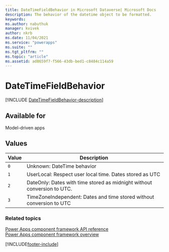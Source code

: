 ```yaml
---
title: DateTimeFieldBehavior in Microsoft Dataverse| Microsoft Docs
description: The behavior of the datetime object to be formatted.
keywords:
ms.author: nabuthuk
manager: kvivek
author: nkrb
ms.date: 11/04/2021
ms.service: "powerapps"
ms.suite: ""
ms.tgt_pltfrm: ""
ms.topic: "article"
ms.assetid: ad8659f7-f566-43db-bed1-c8484c114a59
---
```


# DateTimeFieldBehavior

[!INCLUDE [DateTimeFieldBehavior-description](includes/DateTimeFieldBehavior-description.md)]

## Available for

Model-driven apps

## Values

| Value | Description                                                             |
| ----- | ----------------------------------------------------------------------- |
| `0`   | Unknown: DateTime behavior                                              |
| `1`   | UserLocal: Respect user local time. Dates stored as UTC                 |
| `2`   | DateOnly: Dates with time stored as midnight without conversion to UTC. |
| `3`   | TimeZoneIndependent: Dates and time stored without conversion to UTC    |

### Related topics

[Power Apps component framework API reference](../reference/index.md)<br/>
[Power Apps component framework overview](../overview.md)

[!INCLUDE[footer-include](../../../includes/footer-banner.md)]
